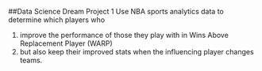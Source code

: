 ##Data Science Dream Project 1
Use NBA sports analytics data to determine which players who
1. improve the performance of those they play with in Wins Above Replacement Player (WARP)
2. but also keep their improved stats when the influencing player changes teams.

